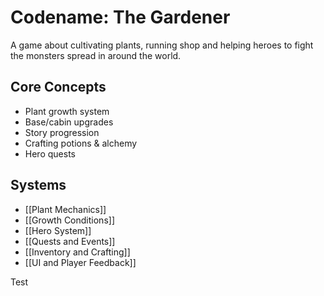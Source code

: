 # Codename: The Gardener 

A  game about cultivating plants, running shop and helping heroes to fight the monsters spread in around the world.

## Core Concepts
- Plant growth system
- Base/cabin upgrades
- Story progression
- Crafting potions & alchemy
- Hero quests



## Systems
- [[Plant Mechanics]]
- [[Growth Conditions]]
- [[Hero System]]
- [[Quests and Events]]
- [[Inventory and Crafting]]
- [[UI and Player Feedback]]

Test